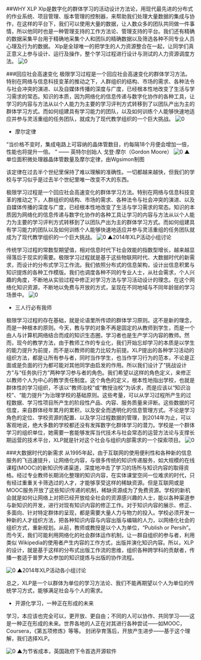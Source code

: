 ﻿##WHY XLP
Xlp是数字化的群体学习的活动设计方法论，用现代最先进的分布式的作业系统、项目管理、版本管理的控制器，来帮助我们处理大量数据的集成与协作，在这样的平台下，我们可以使用大量的数据，让人数众多的团队共同做一件事情，所以他同时也是一种管理支持的工作方法论、管理支持的平台。我们还有精确的数据采集平台用于精确地采集个人和团队的精确数据以及筛选各种不同专业人员心理及行为的数据。
Xlp是全球唯一的把学生的人力资源整合在一起，让同学们真正意义上参与设计、运行及操作，整个学习过程进行设计与测试的人力资源调度方法。
![0](../assets/introduction/why_xlp/11.jpg)


###回应社会高速变化
极限学习过程是一个回应社会高速变化的群体学习方法。特别在网络与信息科技变革的推动之下，人群组织的结构、市场的需求、各种法令与社会冲突的演进、以及自媒体传播的深度与广度，已经根本性地改变了生活与学习需求的常态。知识的本质，因为网络化的信息传递与数字化协作的各种工具，让学习的内容与方法从以个人能力为主要的学习评判方式转移到了以团队产出为主的群体学习方式。而如何组建具有学习能力的团队，以及如何训练个人能够快速地适应并参与灵活重组的任务团队，就成为了现代教学组织的一个巨大挑战。
![0](../assets/introduction/why_xlp/07.jpg)


* 摩尔定律

 “当价格不变时，集成电路上可容纳的晶体管数目，约每隔18个月便会增加一倍，性能也将提升一倍。 ”
—— 英特尔创始人 戈登·摩尔（Gordon Moore）
![0](../assets/introduction/why_xlp/01.jpg)
▲单位面积微处理器晶体管数量及摩尔定律，由Wgsimon制图

该定律在过去半个世纪里保持了难以理解的准确性。一切都越来越快，但我们的学校与学习似乎是过去半个世纪里唯一改变不大的东西。

极限学习过程是一个回应社会高速变化的群体学习方法。特别在网络与信息科技变革的推动之下，人群组织的结构、市场的需求、各种法令与社会冲突的演进、以及自媒体传播的深度与广度，已经根本性地改变了生活与学习需求的常态。知识的本质因为网络化的信息传递与数字化协作的各种工具让学习的内容与方法从以个人能力为主要的学习评判方式转移到了以团队产出为主的群体学习方式。而如何组建具有学习能力的团队以及如何训练个人能够快速地适应并参与灵活重组的任务团队就成为了现代教学组织的一个巨大挑战。
![0](../assets/introduction/why_xlp/04.JPG)
             ▲2014年XLP活动小组讨论

传统学习过程的常数型期望值，相对信息时代下社会效能的指数型增长，越来越显得落后于现实的需要。极限学习过程就是基于这些物联网时代、大数据时代的新需求，而设计的分布式学习工作流。我们依照分布式的信息架构，设计出信息积累与知识提炼的各种工作模版。我们也调度各种不同的专业人士，从社会需求，个人兴趣的角度，不断地从实验过程中修正对学习方法与学习活动设计的理念。在这个网络化知识资源，不断地以免费与开放的方式，呈现在不同地域与不同年龄层的学习场景中。
![0](../assets/introduction/why_xlp/14.jpg)



* 三人行必有我师

极限学习过程的存在基础，就是论语里所传颂的群体学习原则。这不是新的理念，而是一种根本的原则。今天，教与学的对象不再是固定的从教师到学生，而是一个由人与计算机网络结合而成的知识生态圈，学习者也是生产学习内容的教师。然而，现今的教学方法，由于教师工作的专业化，我们开始忘却学习的本质是以学生的能力提升为前提，而不是以教师的能力比较为前提。XLP提出的各种学习活动的组织方法，都是让所有参与者，同时当作学生，也当作学习行为的范本，不论是正面或是负面的行为都可能对其他同学由启发的作用。所以我们设计了“挑战设计方”与“任务执行方”两种学习参与者的角色。我们希望以这样的角色定义，来修正以教师个人为中心的教学责任制度。这个角色的定义，根本性地指出学校，也就是群体性的学习组织，不该以“教师治校”或“教授治校”为诉求，而是应该以“知识治校”、“能力提升”为治理学校的基础原则。这些考量，可以从学习过程所产生的过程数据、学习性项目所产生的阶段性产品、内容、服务质量来评断。这些数据的可信度，来自群体经年累月的累积，以及安全而透明化的信息管理方式。不论是学习角色的定位、学校资源的配置、以及学习过程数据的管理，到2014年为止，可以客观地说，绝大多数的学校都还没有发挥数字化群体学习的潜力。学校是一个群体学习的组织单位，她需要一套能够发挥当代技术与社会常态的运营方法论与支撑长期运营的技术平台，XLP就是针对这个社会与组织内部需求的一个探索项目。
![0](../assets/introduction/why_xlp/06.jpg)

###大数据时代的新需求
从1995年起，由于互联网的使用便利性和各种新的信息服务的飞迅速提升，让网络化内容，与很多传统的知识传递服务，如大规模的在线课程(MOOC)的新知识传递渠道，深度地冲击了学习的场所与知识内容的取得资格。经过专业教师长期消化整理的知识内容，在实体课堂空间一位难求的时代，只有经过重重关卡筛选过的人才，才能够享受这样的稀缺资源。但是互联网或是MOOC服务开放了这些知识传递的机制，稀缺资源成为了免费资源。学校的新机会就是如何让网络上对把已经开放给全社会的资源感兴趣的人士，能以各种渠道参与新知识的开发，进行对现有知识内容的修正工作。对于知识内容的展示、修正、多面向、针对特定群体的呈现，都是需要大量人力与物力的投入。学校必须开发一种新的人才组织方法，把各种知识内容与内容出版与编辑的人力，以网络化社会的组织方式，重新规划。从前，教师或教授是以个人为单位，“Publish or Persih”。而今天，我们可能利用网络化的社会群体运作机制，让一群自组织的参与者，利用类似 Wikipedia的使用者产生内容的工作方式，出版并演化知识内容。所以，XLP的设计，就是基于这样的分布式出版工作流的思维，组织各种跨学科的贡献者，传播一套适于普罗大众参加的知识提炼与出版的协作流程。

![0](../assets/introduction/why_xlp/15.jpg)
          ▲2014年XLP活动各小组讨论

  总之，XLP是一个以群体为单位的学习方法论、我们不能再期望以个人为单位的传统学习方式，能够满足社会与个人的需求。


* 开源化学习，一种正在形成的未来

学习，本应该也完全可以，更开放、更自由；不同的人可以协作、共同学习——这是一种正在形成的未来。世界各地的人正在对其进行各种尝试——如MOOC，Coursera，《第五项修炼》等等。
封闭孕育落后，开放产生进步——基于这个理解，我们选择XLP。

![0](../assets/introduction/why_xlp/13.jpg)
     ▲为节省成本，英国政府下令首选开源软件

